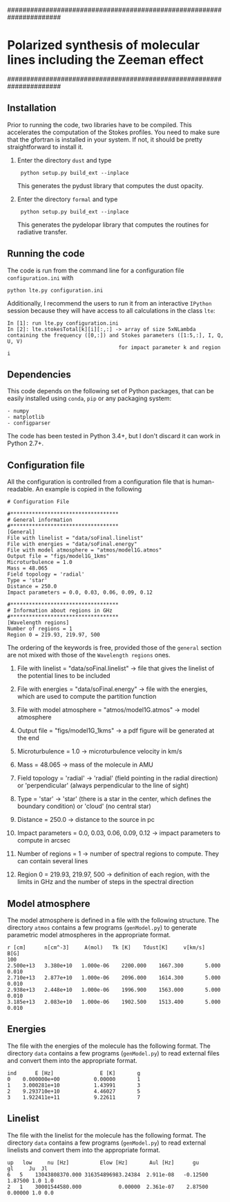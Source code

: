 ######################################################################
# Polarized synthesis of molecular lines including the Zeeman effect
######################################################################

## Installation
Prior to running the code, two libraries have to be compiled. This accelerates the
computation of the Stokes profiles. You need to make sure that the gfortran is installed
in your system. If not, it should be pretty straightforward to install it.

1. Enter the directory ``dust`` and type
    
        python setup.py build_ext --inplace

   This generates the pydust library that computes the dust opacity.

2. Enter the directory ``formal`` and type
    
        python setup.py build_ext --inplace

   This generates the pydelopar library that computes the routines for radiative
   transfer.

## Running the code

The code is run from the command line for a configuration file ``configuration.ini`` with

    python lte.py configuration.ini

Additionally, I recommend the users to run it from an interactive ``IPython`` session
because they will have access to all calculations in the class ``lte``:

    In [1]: run lte.py configuration.ini
    In [2]: lte.stokesTotal[k][i][:,:] -> array of size 5xNLambda containing the frequency ([0,:]) and Stokes parameters ([1:5,:], I, Q, U, V)
                                        for impact parameter k and region i

## Dependencies
This code depends on the following set of Python packages, that can be easily installed
using ``conda``, ``pip`` or any packaging system:

    - numpy
    - matplotlib
    - configparser

The code has been tested in Python 3.4+, but I don't discard it can work in Python 2.7+.

## Configuration file
All the configuration is controlled from a configuration file that is human-readable.
An example is copied in the following

    # Configuration File

    #***********************************
    # General information
    #***********************************
    [General]
    File with linelist = "data/soFinal.linelist"
    File with energies = "data/soFinal.energy"
    File with model atmosphere = "atmos/model1G.atmos"
    Output file = "figs/model1G_1kms"
    Microturbulence = 1.0
    Mass = 48.065
    Field topology = 'radial'
    Type = 'star'
    Distance = 250.0
    Impact parameters = 0.0, 0.03, 0.06, 0.09, 0.12

    #***********************************
    # Information about regions in GHz
    #***********************************
    [Wavelength regions]
    Number of regions = 1
    Region 0 = 219.93, 219.97, 500

The ordering of the keywords is free, provided those of the ``general`` section are not
mixed with those of the ``Wavelength regions`` ones.

1. File with linelist = "data/soFinal.linelist" -> file that gives the linelist of the potential lines to be included
2. File with energies = "data/soFinal.energy" -> file with the energies, which are used to compute the partition function
3. File with model atmosphere = "atmos/model1G.atmos" -> model atmosphere
4. Output file = "figs/model1G_1kms" -> a pdf figure will be generated at the end
5. Microturbulence = 1.0 -> microturbulence velocity in km/s
6. Mass = 48.065 -> mass of the molecule in AMU
7. Field topology = 'radial' -> 'radial' (field pointing in the radial direction) or 'perpendicular' (always perpendicular to the line of sight)
8. Type = 'star' -> 'star' (there is a star in the center, which defines the boundary condition) or 'cloud' (no central star)
9. Distance = 250.0 -> distance to the source in pc
10. Impact parameters = 0.0, 0.03, 0.06, 0.09, 0.12 -> impact parameters to compute in arcsec

11. Number of regions = 1 -> number of spectral regions to compute. They can contain several lines
12. Region 0 = 219.93, 219.97, 500 -> definition of each region, with the limits in GHz and the number of steps in the spectral direction

## Model atmosphere
The model atmosphere is defined in a file with the following structure. The directory ``atmos`` contains a few
programs (``genModel.py``) to generate parametric model atmospheres in the appropriate format.

    r [cm]      n[cm^-3]     A(mol)   Tk [K]    Tdust[K]     v[km/s]    B[G]
    100
    2.500e+13   3.380e+10   1.000e-06    2200.000    1667.300       5.000       0.010
    2.710e+13   2.877e+10   1.000e-06    2096.000    1614.300       5.000       0.010
    2.938e+13   2.448e+10   1.000e-06    1996.900    1563.000       5.000       0.010
    3.185e+13   2.083e+10   1.000e-06    1902.500    1513.400       5.000       0.010

## Energies
The file with the energies of the molecule has the following format. The directory ``data`` contains a few
programs (``genModel.py``) to read external files and convert them into the appropriate format.

    ind      E [Hz]               E [K]       g
    0    0.000000e+00           0.00000       1
    1    3.000281e+10           1.43991       3
    2    9.293710e+10           4.46027       5
    3    1.922411e+11           9.22611       7

## Linelist
The file with the linelist for the molecule has the following format. The directory ``data`` contains a few
programs (``genModel.py``) to read external linelists and convert them into the appropriate format.
    
    up   low     nu [Hz]          Elow [Hz]       Aul [Hz]      gu        gl     Ju  Jl
    6   5    13043808370.000 316354896983.24384  2.911e-08   -0.12500    1.87500 1.0 1.0 
    2   1    30001544580.000            0.00000  2.361e-07    2.87500    0.00000 1.0 0.0